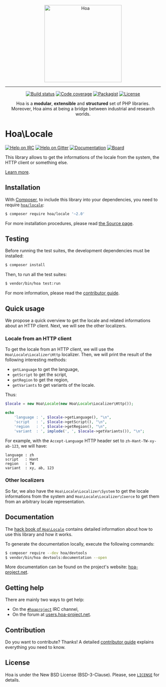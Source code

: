 <p align="center">
  <img src="https://static.hoa-project.net/Image/Hoa.svg" alt="Hoa" width="250px" />
</p>

---

<p align="center">
  <a href="https://travis-ci.org/hoaproject/locale"><img src="https://img.shields.io/travis/hoaproject/locale/master.svg" alt="Build status" /></a>
  <a href="https://coveralls.io/github/hoaproject/locale?branch=master"><img src="https://img.shields.io/coveralls/hoaproject/locale/master.svg" alt="Code coverage" /></a>
  <a href="https://packagist.org/packages/hoa/locale"><img src="https://img.shields.io/packagist/dt/hoa/locale.svg" alt="Packagist" /></a>
  <a href="https://hoa-project.net/LICENSE"><img src="https://img.shields.io/packagist/l/hoa/locale.svg" alt="License" /></a>
</p>
<p align="center">
  Hoa is a <strong>modular</strong>, <strong>extensible</strong> and
  <strong>structured</strong> set of PHP libraries.<br />
  Moreover, Hoa aims at being a bridge between industrial and research worlds.
</p>

# Hoa\Locale

[![Help on IRC](https://img.shields.io/badge/help-%23hoaproject-ff0066.svg)](https://webchat.freenode.net/?channels=#hoaproject)
[![Help on Gitter](https://img.shields.io/badge/help-gitter-ff0066.svg)](https://gitter.im/hoaproject/central)
[![Documentation](https://img.shields.io/badge/documentation-hack_book-ff0066.svg)](https://central.hoa-project.net/Documentation/Library/Locale)
[![Board](https://img.shields.io/badge/organisation-board-ff0066.svg)](https://waffle.io/hoaproject/locale)

This library allows to get the informations of the locale from the system, the
HTTP client or something else.

[Learn more](https://central.hoa-project.net/Documentation/Library/Locale).

## Installation

With [Composer](https://getcomposer.org/), to include this library into
your dependencies, you need to
require [`hoa/locale`](https://packagist.org/packages/hoa/locale):

```sh
$ composer require hoa/locale '~2.0'
```

For more installation procedures, please read [the Source
page](https://hoa-project.net/Source.html).

## Testing

Before running the test suites, the development dependencies must be installed:

```sh
$ composer install
```

Then, to run all the test suites:

```sh
$ vendor/bin/hoa test:run
```

For more information, please read the [contributor
guide](https://hoa-project.net/Literature/Contributor/Guide.html).

## Quick usage

We propose a quick overview to get the locale and related informations about an
HTTP client. Next, we will see the other localizers.

### Locale from an HTTP client

To get the locale from an HTTP client, we will use the
`Hoa\Locale\Localizer\Http` localizer. Then, we will print the result of the
following interesting methods:

  * `getLanguage` to get the language,
  * `getScript` to get the script,
  * `getRegion` to get the region,
  * `getVariants` to get variants of the locale.

Thus:

```php
$locale = new Hoa\Locale(new Hoa\Locale\Localizer\Http());

echo
    'language : ', $locale->getLanguage(), "\n",
    'script   : ', $locale->getScript(), "\n",
    'region   : ', $locale->getRegion(), "\n",
    'variant  : ', implode(', ', $locale->getVariants()), "\n";
```

For example, with the `Accept-Language` HTTP header set to
`zh-Hant-TW-xy-ab-123`, we will have:

```
language : zh
script   : Hant
region   : TW
variant  : xy, ab, 123
```

### Other localizers

So far, we also have the `Hoa\Locale\Localizer\System` to get the locale
informations from the system and `Hoa\Locale\Localizer\Coerce` to get them from
an arbitrary locale representation.

## Documentation

The
[hack book of `Hoa\Locale`](https://central.hoa-project.net/Documentation/Library/Locale)
contains detailed information about how to use this library and how it works.

To generate the documentation locally, execute the following commands:

```sh
$ composer require --dev hoa/devtools
$ vendor/bin/hoa devtools:documentation --open
```

More documentation can be found on the project's website:
[hoa-project.net](https://hoa-project.net/).

## Getting help

There are mainly two ways to get help:

  * On the [`#hoaproject`](https://webchat.freenode.net/?channels=#hoaproject)
    IRC channel,
  * On the forum at [users.hoa-project.net](https://users.hoa-project.net).

## Contribution

Do you want to contribute? Thanks! A detailed [contributor
guide](https://hoa-project.net/Literature/Contributor/Guide.html) explains
everything you need to know.

## License

Hoa is under the New BSD License (BSD-3-Clause). Please, see
[`LICENSE`](https://hoa-project.net/LICENSE) for details.
